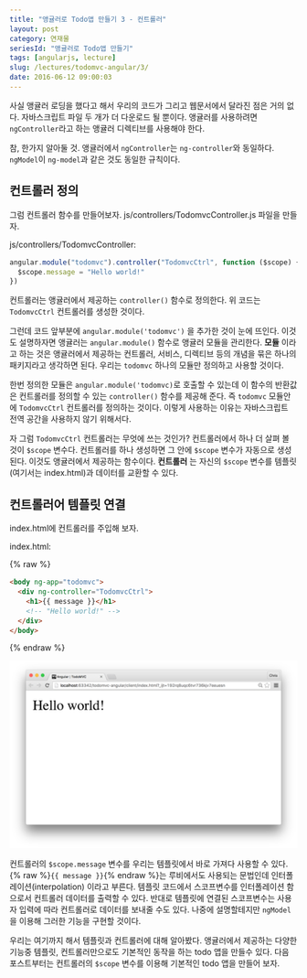 ```yaml
---
title: "앵귤러로 Todo앱 만들기 3 - 컨트롤러"
layout: post
category: 연재물
seriesId: "앵귤러로 Todo앱 만들기"
tags: [angularjs, lecture]
slug: /lectures/todomvc-angular/3/
date: 2016-06-12 09:00:03
---
```


사실 앵귤러 로딩을 했다고 해서 우리의 코드가 그리고 웹문서에서 달라진 점은 거의 없다.
자바스크립트 파일 두 개가 더 다운로드 될 뿐이다.
앵귤러를 사용하려면 `ngController`라고 하는 앵귤러 디렉티브를 사용해야 한다.

참, 한가지 알아둘 것.
앵귤러에서 `ngController`는 `ng-controller`와 동일하다.
`ngModel`이 `ng-model`과 같은 것도 동일한 규칙이다.

## 컨트롤러 정의

그럼 컨트롤러 함수를 만들어보자.
js/controllers/TodomvcController.js 파일을 만들자.

js/controllers/TodomvcController:

```javascript
angular.module("todomvc").controller("TodomvcCtrl", function ($scope) {
  $scope.message = "Hello world!"
})
```

컨트롤러는 앵귤러에서 제공하는 `controller()` 함수로 정의한다.
위 코드는 `TodomvcCtrl` 컨트롤러를 생성한 것이다.

그런데 코드 앞부분에 `angular.module('todomvc')` 을 추가한 것이 눈에 뜨인다.
이것도 설명하자면 앵귤러는 `angular.module()` 함수로 앵귤러 모듈을 관리한다.
**모듈** 이라고 하는 것은 앵귤러에서 제공하는 컨트롤러, 서비스, 디렉티브 등의 개념을 묶은 하나의 패키지라고 생각하면 된다.
우리는 `todomvc` 하나의 모듈만 정의하고 사용할 것이다.

한번 정의한 모듈은 `angular.module('todomvc)`로 호출할 수 있는데 이 함수의 반환값은 컨트롤러를 정의할 수 있는 `controller()` 함수를 제공해 준다.
즉 `todomvc` 모듈안에 `TodomvcCtrl` 컨트롤러를 정의하는 것이다.
이렇게 사용하는 이유는 자바스크립트 전역 공간을 사용하지 않기 위해서다.

자 그럼 `TodomvcCtrl` 컨트롤러는 무엇에 쓰는 것인가?
컨트롤러에서 하나 더 살펴 볼 것이 `$scope` 변수다.
컨트롤러를 하나 생성하면 그 안에 `$scope` 변수가 자동으로 생성된다.
이것도 앵귤러에서 제공하는 함수이다.
**컨트롤러** 는 자신의 `$scope` 변수를 템플릿(여기서는 index.html)과 데이터를 교환할 수 있다.

## 컨트롤러어 템플릿 연결

index.html에 컨트롤러를 주입해 보자.

index.html:

{% raw %}

```html
<body ng-app="todomvc">
  <div ng-controller="TodomvcCtrl">
    <h1>{{ message }}</h1>
    <!-- "Hello world!" -->
  </div>
</body>
```

{% endraw %}

![](/assets/imgs/2016/lecture-todomvc-angular-2-result3.png)

컨트롤러의 `$scope.message` 변수를 우리는 템플릿에서 바로 가져다 사용할 수 있다.
{% raw %}`{{ message }}`{% endraw %}는 루비에서도 사용되는 문법인데 인터폴레이션(interpolation) 이라고 부른다.
템플릿 코드에서 스코프변수를 인터폴레이션 함으로서 컨트롤러 데이터를 출력할 수 있다.
반대로 템플릿에 연결된 스코프변수는 사용자 입력에 따라 컨트롤러로 데이터를 보내줄 수도 있다.
나중에 설명할테지만 `ngModel`을 이용해 그러한 기능을 구현할 것이다.

우리는 여기까지 해서 템플릿과 컨트롤러에 대해 알아봤다.
앵귤러에서 제공하는 다양한 기능중 템플릿, 컨트롤러만으로도 기본적인 동작을 하는 todo 앱을 만들수 있다.
다음 포스트부터는 컨트롤러의 `$scope` 변수를 이용해 기본적인 todo 앱을 만들어 보자.
